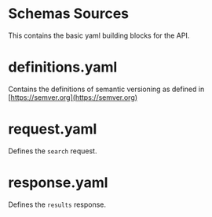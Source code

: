 # Schemas Sources

This contains the basic yaml building blocks for the API.

# definitions.yaml

Contains the definitions of semantic versioning as defined in [https://semver.org](https://semver.org)

# request.yaml

Defines the `search` request.

# response.yaml

Defines the `results` response.


